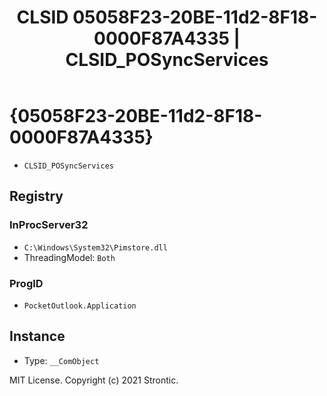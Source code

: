 ﻿---
title: "CLSID 05058F23-20BE-11d2-8F18-0000F87A4335 | CLSID_POSyncServices"
excerpt: What is COM-Object CLSID 05058F23-20BE-11d2-8F18-0000F87A4335?
---

# {05058F23-20BE-11d2-8F18-0000F87A4335}

* `CLSID_POSyncServices`

## Registry


### InProcServer32

* `C:\Windows\System32\Pimstore.dll`
* ThreadingModel: `Both`

### ProgID

* `PocketOutlook.Application`

## Instance

* Type: `__ComObject`

MIT License. Copyright (c) 2021 Strontic.


